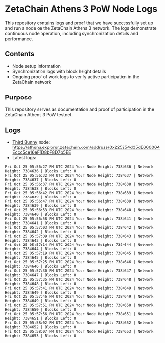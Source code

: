 # ZetaChain Athens 3 PoW Node Logs
This repository contains logs and proof that we have successfully set up and run a node on the ZetaChain Athens 3 network. The logs demonstrate continuous node operation, including synchronization details and performance.

## Contents
- Node setup information
- Synchronization logs with block height details
- Ongoing proof of work logs to verify active participation in the ZetaChain network

## Purpose
This repository serves as documentation and proof of participation in the ZetaChain Athens 3 PoW testnet.

## Logs

- [Third Bunny](https://thirdbunny.xyz/) node: https://athens.explorer.zetachain.com/address/0x225254d35dE666064Eccc5ce16eF1D8bF8D7b5EE
- Latest logs:
```
Fri Oct 25 05:56:27 PM UTC 2024 Your Node Height: 7384636 | Network Height: 7384636 | Blocks Left: 0
Fri Oct 25 05:56:32 PM UTC 2024 Your Node Height: 7384637 | Network Height: 7384637 | Blocks Left: 0
Fri Oct 25 05:56:37 PM UTC 2024 Your Node Height: 7384638 | Network Height: 7384638 | Blocks Left: 0
Fri Oct 25 05:56:42 PM UTC 2024 Your Node Height: 7384639 | Network Height: 7384639 | Blocks Left: 0
Fri Oct 25 05:56:47 PM UTC 2024 Your Node Height: 7384639 | Network Height: 7384639 | Blocks Left: 0
Fri Oct 25 05:56:53 PM UTC 2024 Your Node Height: 7384640 | Network Height: 7384640 | Blocks Left: 0
Fri Oct 25 05:56:58 PM UTC 2024 Your Node Height: 7384641 | Network Height: 7384641 | Blocks Left: 0
Fri Oct 25 05:57:03 PM UTC 2024 Your Node Height: 7384642 | Network Height: 7384642 | Blocks Left: 0
Fri Oct 25 05:57:09 PM UTC 2024 Your Node Height: 7384643 | Network Height: 7384643 | Blocks Left: 0
Fri Oct 25 05:57:14 PM UTC 2024 Your Node Height: 7384644 | Network Height: 7384644 | Blocks Left: 0
Fri Oct 25 05:57:19 PM UTC 2024 Your Node Height: 7384645 | Network Height: 7384645 | Blocks Left: 0
Fri Oct 25 05:57:25 PM UTC 2024 Your Node Height: 7384646 | Network Height: 7384646 | Blocks Left: 0
Fri Oct 25 05:57:30 PM UTC 2024 Your Node Height: 7384647 | Network Height: 7384647 | Blocks Left: 0
Fri Oct 25 05:57:35 PM UTC 2024 Your Node Height: 7384648 | Network Height: 7384648 | Blocks Left: 0
Fri Oct 25 05:57:41 PM UTC 2024 Your Node Height: 7384649 | Network Height: 7384649 | Blocks Left: 0
Fri Oct 25 05:57:46 PM UTC 2024 Your Node Height: 7384649 | Network Height: 7384649 | Blocks Left: 0
Fri Oct 25 05:57:51 PM UTC 2024 Your Node Height: 7384650 | Network Height: 7384650 | Blocks Left: 0
Fri Oct 25 05:57:56 PM UTC 2024 Your Node Height: 7384651 | Network Height: 7384651 | Blocks Left: 0
Fri Oct 25 05:58:02 PM UTC 2024 Your Node Height: 7384652 | Network Height: 7384652 | Blocks Left: 0
Fri Oct 25 05:58:07 PM UTC 2024 Your Node Height: 7384653 | Network Height: 7384653 | Blocks Left: 0
```
